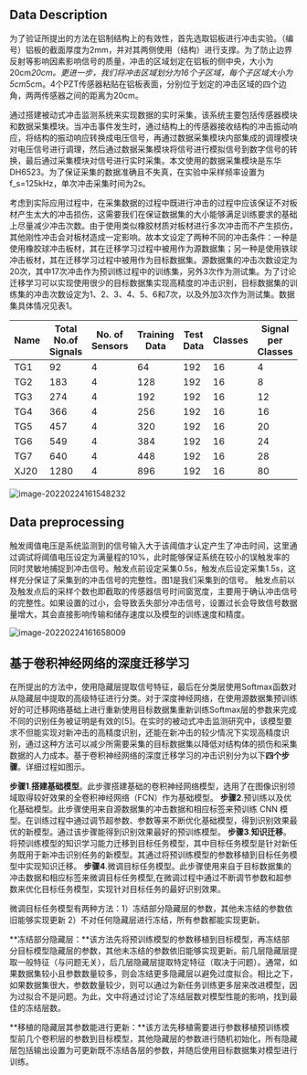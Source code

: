 ## Data Description

​        为了验证所提出的方法在铝制结构上的有效性，首先选取铝板进行冲击实验。（编号）铝板的截面厚度为2mm，并对其两侧使用（结构）进行支撑。为了防止边界反射等影响因素影响信号的质量，冲击的区域划定在铝板的侧中央，大小为20cm*20cm。更进一步，我们将冲击区域划分为16个子区域，每个子区域大小为5cm*5cm。4个PZT传感器粘贴在铝板表面，分别位于划定的冲击区域的四个边角，两两传感器之间的距离为20cm。

​        通过搭建被动式冲击监测系统来实现数据的实时采集，该系统主要包括传感器模块和数据采集模块。当冲击事件发生时，通过结构上的传感器接收结构的冲击振动响应，将结构的振动响应转换成电压信号，再通过数据采集模块内部集成的调理模块对电压信号进行调理，然后通过数据采集模块将信号进行模拟信号到数字信号的转换，最后通过采集模块对信号进行实时采集。本文使用的数据采集模块是东华DH6523。为了保证采集的数据准确且不失真，在实验中采样频率设置为f_s=125kHz，单次冲击采集时间为2s。

​        考虑到实际应用过程中，在采集数据的过程中既进行冲击的过程中应该保证不对板材产生太大的冲击损伤，这需要我们在保证数据集的大小能够满足训练要求的基础上尽量减少冲击次数。由于使用类似橡胶材质对板材进行多次冲击而不产生损伤，其他刚性冲击会对板材造成一定影响。故本文设定了两种不同的冲击条件：一种是使用橡胶球冲击板材，其在迁移学习过程中被用作为源数据集；另一种是使用铁球冲击板材，其在迁移学习过程中被用作为目标数据集。源数据集的冲击次数设定为20次，其中17次冲击作为预训练过程中的训练集，另外3次作为测试集。为了讨论迁移学习可以实现使用很少的目标数据集实现高精度的冲击识别，目标数据集的训练集的冲击次数设定为1、2、3、4、5、6和7次，以及外加3次作为测试集。数据集具体情况见表1。

| Name | Total No.of Signals | No. of Sensors | Training Data | Test Data | Classes | Signal per Classes |
| ---- | ------------------- | -------------- | ------------- | --------- | ------- | ------------------ |
| TG1  | 92                  | 4              | 64            | 192       | 16      | 4                  |
| TG2  | 183                 | 4              | 128           | 192       | 16      | 8                  |
| TG3  | 274                 | 4              | 192           | 192       | 16      | 12                 |
| TG4  | 366                 | 4              | 256           | 192       | 16      | 16                 |
| TG5  | 457                 | 4              | 320           | 192       | 16      | 20                 |
| TG6  | 549                 | 4              | 384           | 192       | 16      | 24                 |
| TG7  | 640                 | 4              | 448           | 192       | 16      | 28                 |
| XJ20 | 1280                | 4              | 896           | 192       | 16      | 80                 |

![image-20220224161548232](C:\Users\22809\AppData\Roaming\Typora\typora-user-images\image-20220224161548232.png)

## Data preprocessing

​        触发阈值电压是系统监测到的信号输入大于该阈值才认定产生了冲击时间，这里通过调试将阈值电压设定为满量程的10%，此时能够保证系统在较小的误触发率的同时灵敏地捕捉到冲击信号。触发点前设定采集0.5s，触发点后设定采集1.5s，这样充分保证了采集到的冲击信号的完整性。图1是我们采集到的信号。
触发点前以及触发点后的采样个数也即截取的传感器信号时间窗宽度，主要用于确认冲击信号的完整性。如果设置的过小，会导致丢失部分冲击信号，设置过长会导致信号数据量增大，其会直接影响传输和储存速度以及模型的训练速度和精度。

![image-20220224161658009](C:\Users\22809\AppData\Roaming\Typora\typora-user-images\image-20220224161658009.png)

## 基于卷积神经网络的深度迁移学习

​        在所提出的方法中，使用隐藏层提取信号特征，最后在分类层使用Softmax函数对从隐藏层中提取的高级特征进行分类。对于深度神经网络，在使用源数据集预训练好的可迁移网络基础上进行重新使用目标数据集重新训练Softmax层的参数来完成不同的识别任务被证明是有效的[5]。在实时的被动式冲击监测研究中，该模型要求不但能实现对新冲击的高精度识别，还能在新冲击的较少情况下实现高精度识别，通过这种方法可以减少所需要采集的目标数据集以降低对结构体的损伤和采集数据的人力成本。
​        基于卷积神经网络的深度迁移学习的冲击识别分为以下**四个步骤**。详细过程如图示。

**步骤1**.**搭建基础模型**。此步骤搭建基础的卷积神经网络模型，选用了在图像识别领域取得较好效果的全卷积神经网络（FCN）作为基础模型。
**步骤2**.预训练以及优化基础模型。此步骤使用来自源数据集的冲击数据和相应标签来预训练 CNN 模型。‎在训练过程中通过调节超参数、参数等来不断优化基础模型，得到识别效果最优的新模型。通过该步骤能得到识别效果最好的预训练模型。
**步骤3**.**知识迁移**。将预训练模型的知识学习能力迁移到目标任务模型，其中目标任务模型是针对新任务既用于新冲击识别任务的新模型。其通过将预训练模型的参数移植到目标任务模型中实现知识迁移。
**步骤4**.微调目标任务模型。此步骤使用来自于目标数据集的冲击数据和相应标签来微调目标任务模型,在微调过程中通过不断调节参数和超参数来优化目标任务模型，实现针对目标任务的最好识别效果。

​        微调目标任务模型有两种方法：1）冻结部分隐藏层的参数，其他未冻结的参数依旧能够实现更新 2）不对任何隐藏层进行冻结，所有参数都能实现更新。

​        **冻结部分隐藏层：**该方法先将预训练模型的参数移植到目标模型，再冻结部分目标模型隐藏层的参数，其他未冻结的参数依旧能够实现更新。前几层隐藏层提取一般特征（与问题无关），后几层隐藏层提取特定特征（取决于问题）。通常，如果数据集较小且参数数量较多，则会冻结更多隐藏层以避免过度拟合。相比之下，如果数据集很大，参数数量较少，则可以通过为新任务训练更多层来改进模型，因为过拟合不是问题。为此，文中将通过讨论了冻结层数对模型性能的影响，找到最佳的冻结层数。

​        **移植的隐藏层其参数能进行更新：**该方法先移植需要进行参数移植预训练模型前几个卷积层的参数到目标模型，其他隐藏层的参数进行随机初始化，所有隐藏层包括输出设置为可更新既不冻结各层的参数，并随后使用目标数据集对模型进行训练。

